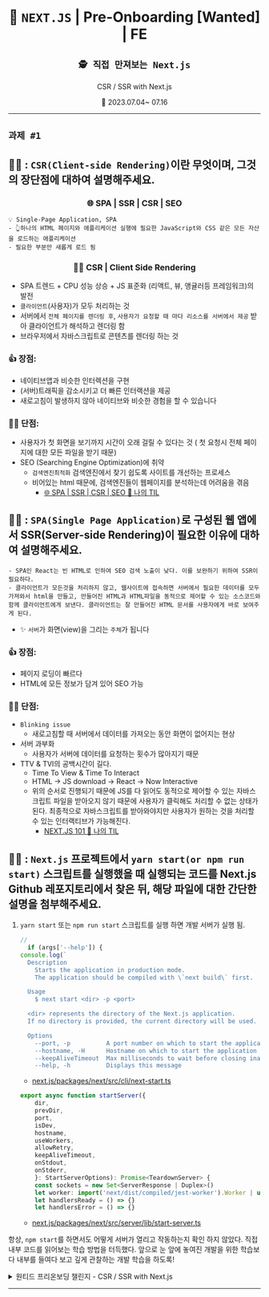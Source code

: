 <div align="center">

# 🚢 `NEXT.JS` | Pre-Onboarding [Wanted] | FE 

## `🕵️ 직접 만져보는 Next.js`
CSR / SSR with Next.js

📅 2023.07.04~ 07.16

</div>

---

## `과제 #1`

## 👩‍🏫 : `CSR(Client-side Rendering)`이란 무엇이며, 그것의 장단점에 대하여 설명해주세요.
### <p align="center"> 🌐 SPA | SSR | CSR | SEO </p>

```
💡 Single-Page Application, SPA
- 👆하나의 HTML 페이지와 애플리케이션 실행에 필요한 JavaScript와 CSS 같은 모든 자산을 로드하는 애플리케이션
- 필요한 부분만 새롭게 로드 됨
```

### <p align="center">👩‍🎨 CSR | Client Side Rendering</p>

- SPA 트렌드 + CPU 성능 상승 + JS 표준화 (리액트, 뷰, 앵귤러등 프레임워크)의 발전
- `클라이언트`(사용자)가 모두 처리하는 것
- 서버에서 `전체 페이지를 렌더링 후`, `사용자가 요청할 때 마다 리소스를 서버에서 제공` 받아 클라이언트가 해석하고 렌더링 함
- 브라우저에서 자바스크립트로 콘텐츠를 렌더링 하는 것

### 👍 장점:

- 네이티브앱과 비슷한 인터렉션을 구현
- (서버)트래픽을 감소시키고 더 빠른 인터랙션을 제공
- 새로고침이 발생하지 않아 네이티브와 비슷한 경험을 할 수 있습니다

### 😮‍💨 단점:

- 사용자가 첫 화면을 보기까지 시간이 오래 걸릴 수 있다는 것 ( 첫 요청시 전체 페이지에 대한 모든 파일을 받기 때문)
- SEO (Searching Engine Optimization)에 취약
  - `검색엔진최적화` 검색엔진에서 찾기 쉽도록 사이트를 개선하는 프로세스
  - 비어있는 html 때문에, 검색엔진들이 웹페이지를 분석하는데 어려움을 겪음
    - [🌐 SPA | SSR | CSR | SEO 🔗 나의 TIL ](https://github.com/Dabnii/Dabnii.github.io/blob/main/Computer%20Science/SPA%2C%20CSR%2C%20SSR%2C%20SEO.md)
## 👩‍🏫 : `SPA(Single Page Application)`로 구성된 웹 앱에서 SSR(Server-side Rendering)이 필요한 이유에 대하여 설명해주세요.
    - SPA인 React는 빈 HTML로 인하여 SEO 검색 노출이 낮다. 이를 보완하기 위하여 SSR이 필요하다.
    - 클라이언트가 모든것을 처리하지 않고, 웹사이트에 접속하면 서버에서 필요한 데이터를 모두 가져와서 html을 만들고, 만들어진 HTML과 HTML파일을 동적으로 제어할 수 있는 소스코드와 함께 클라이언트에게 보낸다. 클라이언트는 잘 만들어진 HTML 문서를 사용자에게 바로 보여주게 된다.
- ✨ `서버`가 화면(view)을 그리는 `주체`가 됩니다

### 👍 장점:

- 페이지 로딩이 빠르다
- HTML에 모든 정보가 담겨 있어 SEO 가능

### 😮‍💨 단점:

- `Blinking issue`
  - 새로고침할 때 서버에서 데이터를 가져오는 동안 화면이 없어지는 현상
- 서버 과부화
  - 사용자가 서버에 데이터를 요청하는 횟수가 많아지기 때문
- TTV & TVI의 공백시간이 길다.
  - Time To View & Time To Interact
  - HTML → JS download → React → Now Interactive
  - 위의 순서로 진행되기 때문에 JS를 다 읽어도 동적으로 제어할 수 있는 자바스크립트 파일을 받아오지 않기 때문에 사용자가 클릭해도 처리할 수 없는 상태가 된다. 최종적으로 자바스크립트를 받아와야지만 사용자가 원하는 것을 처리할 수 있는 인터랙티브가 가능해진다.
    - [NEXT.JS 101 🔗 나의 TIL](https://github.com/Dabnii/Dabnii.github.io/blob/main/Next.js/NextJs101.md)
## 👩‍🏫 : `Next.js` 프로젝트에서 `yarn start(or npm run start)` 스크립트를 실행했을 때 실행되는 코드를 Next.js Github 레포지토리에서 찾은 뒤, 해당 파일에 대한 간단한 설명을 첨부해주세요.

1. `yarn start` 또는 `npm run start` 스크립트를 실행 하면 개발 서버가 실행 됨.

    ```jsx
    //
      if (args['--help']) {
    console.log(`
      Description
        Starts the application in production mode.
        The application should be compiled with \`next build\` first.

      Usage
        $ next start <dir> -p <port>

      <dir> represents the directory of the Next.js application.
      If no directory is provided, the current directory will be used.

      Options
        --port, -p          A port number on which to start the application
        --hostname, -H      Hostname on which to start the application (default: 0.0.0.0)
        --keepAliveTimeout  Max milliseconds to wait before closing inactive connections
        --help, -h          Displays this message
    ```    
    - [next.js/packages/next/src/cli/next-start.ts](https://github.com/vercel/next.js/blob/canary/packages/next/src/cli/next-start.ts)
    ```jsx
    export async function startServer({
        dir,
        prevDir,
        port,
        isDev,
        hostname,
        useWorkers,
        allowRetry,
        keepAliveTimeout,
        onStdout,
        onStderr,
        }: StartServerOptions): Promise<TeardownServer> {
        const sockets = new Set<ServerResponse | Duplex>()
        let worker: import('next/dist/compiled/jest-worker').Worker | undefined
        let handlersReady = () => {}
        let handlersError = () => {}
    ```
    - [next.js/packages/next/src/server/lib/start-server.ts](https://github.com/vercel/next.js/blob/canary/packages/next/src/server/lib/start-server.ts)

항상, `npm start`를 하면서도 어떻게 서버가 열리고 작동하는지 확인 하지 않았다. 직접 내부 코드를 읽어보는 학습 방법을 터득했다. 앞으로 눈 앞에 놓여진 개발을 위한 학습보다 내부를 들여다 보고 깊게 관찰하는 개발 학습을 하도록!


<details>
<summary> 원티드 프리온보딩 챌린지 - CSR / SSR with Next.js</summary>

#### Assignment) 개인 블로그에 아래 질문에 대한 포스팅을 하고 링크를 제출해주세요.
- `CSR(Client-side Rendering)`이란 무엇이며, 그것의 장단점에 대하여 설명해주세요.
- `SPA(Single Page Application)`로 구성된 웹 앱에서 SSR(Server-side Rendering)이 필요한 이유에 대하여 설명해주세요.
- `Next.js` 프로젝트에서 `yarn start(or npm run start)` 스크립트를 실행했을 때 실행되는 코드를 Next.js Github 레포지토리에서 찾은 뒤, 해당 파일에 대한 간단한 설명을 첨부해주세요.
  - [https://nextjs.org/docs/getting-started](https://nextjs.org/docs/getting-started) (Next.js 세팅 가이드)
  - [https://github.com/vercel/next.js/](https://github.com/vercel/next.js/) (Next.js Github 레포지토리)
  - `_document.js`, `_app.js`, `getServerSideProps` 같은 요소들에 대해 설명을 요구하는 과제가 아닙니다. 오히려 Next.js 코드 베이스 내부를 살펴보라는 의미입니다.
  - 사전과제 여부나 제출된 과제 퀄리티가 수강 가능 여부 및 이후의 과정에 영향을 미치지는 않을 것이나, 3번 과제를 해보는 것이 큰 학습이 될 것이라고 확신합니다. 반드시 한번 살펴보시길 권장드립니다.
  - 제출 전 과제가 유효한 Public 한 링크인지 다시 한번 확인 부탁드립니다.
 
#### 과제 제출
- 수행하신 과제는 챌린지 시작 후 전달될 안내에 따라 링크로 제출해주시고, 학습 수준 파악 및 강의 진행을 위해 사용될 예정입니다.
- [🔗](https://gist.github.com/starkoora/2a669a4e2e8483d83a1e2e6c9ef2806d)

</details>

---